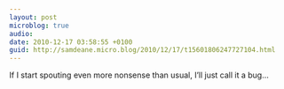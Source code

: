 ```yaml
---
layout: post
microblog: true
audio: 
date: 2010-12-17 03:58:55 +0100
guid: http://samdeane.micro.blog/2010/12/17/t15601806247727104.html
---
```

If I start spouting even more nonsense than usual, I’ll just call it a bug…
